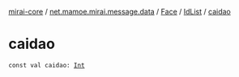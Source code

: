 [mirai-core](../../../index.md) / [net.mamoe.mirai.message.data](../../index.md) / [Face](../index.md) / [IdList](index.md) / [caidao](./caidao.md)

# caidao

`const val caidao: `[`Int`](https://kotlinlang.org/api/latest/jvm/stdlib/kotlin/-int/index.html)